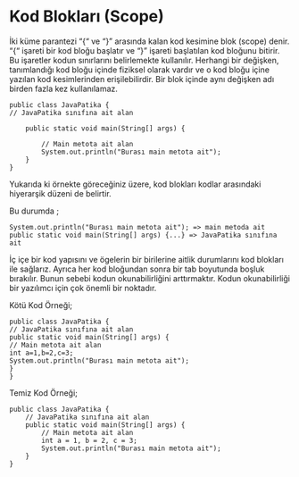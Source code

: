 # Kod Blokları (Scope)
İki küme parantezi “{“ ve “}” arasında kalan kod kesimine blok (scope) denir. “{“ işareti bir kod bloğu başlatır ve “}” işareti başlatılan kod bloğunu bitirir. Bu işaretler kodun sınırlarını belirlemekte kullanılır. Herhangi bir değişken, tanımlandığı kod bloğu içinde fiziksel olarak vardır ve o kod bloğu içine yazılan kod kesimlerinden erişilebilirdir. Bir blok içinde aynı değişken adı birden fazla kez kullanılamaz.

    public class JavaPatika {
    // JavaPatika sınıfına ait alan
    
        public static void main(String[] args) {
            
            // Main metota ait alan
            System.out.println("Burası main metota ait");
        }
    }

Yukarıda ki örnekte göreceğiniz üzere, kod blokları kodlar arasındaki hiyerarşik düzeni de belirtir.

Bu durumda ;

    System.out.println("Burası main metota ait"); => main metoda ait 
    public static void main(String[] args) {...} => JavaPatika sınıfına ait 

İç içe bir kod yapısını ve ögelerin bir birilerine aitlik durumlarını kod blokları ile sağlarız. Ayrıca her kod bloğundan sonra bir tab boyutunda boşluk bırakılır. Bunun sebebi kodun okunabilirliğini arttırmaktır. Kodun okunabilirliği bir yazılımcı için çok önemli bir noktadır.

Kötü Kod Örneği;

    public class JavaPatika {
    // JavaPatika sınıfına ait alan  
    public static void main(String[] args) {     
    // Main metota ait alan
    int a=1,b=2,c=3;
    System.out.println("Burası main metota ait");
    }
    }

Temiz Kod Örneği;

    public class JavaPatika {
        // JavaPatika sınıfına ait alan  
        public static void main(String[] args) {
            // Main metota ait alan
            int a = 1, b = 2, c = 3;
            System.out.println("Burası main metota ait");
        }
    }
